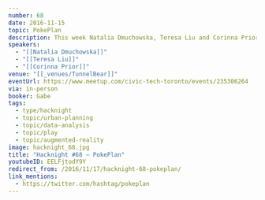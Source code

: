```yaml
---
number: 68
date: 2016-11-15
topic: PokePlan
description: This week Natalia Dmuchowska, Teresa Liu and Corinna Prior will represent a team of Ryerson grad students working on the PokePlan project. The team has been looking at augmented reality and its applications in municipal government and planning. They've scraped Pokemon GO data and applied a geospatial analysis to understand patterns of use in the City of Toronto. The results are interesting and they're looking forward to sharing them with the civictech community!
speakers:
  - "[[Natalia Dmuchowska]]"
  - "[[Teresa Liu]]"
  - "[[Corinna Prior]]"
venue: "[[_venues/TunnelBear]]"
eventUrl: https://www.meetup.com/civic-tech-toronto/events/235306264
via: in-person
booker: Gabe
tags:
  - type/hacknight
  - topic/urban-planning
  - topic/data-analysis
  - topic/play
  - topic/augmented-reality
image: hacknight_68.jpg
title: "Hacknight #68 – PokePlan"
youtubeID: EELFjtodY9Y
redirect_from: /2016/11/17/hacknight-68-pokeplan/
link_mentions:
  - https://twitter.com/hashtag/pokeplan
---
```

